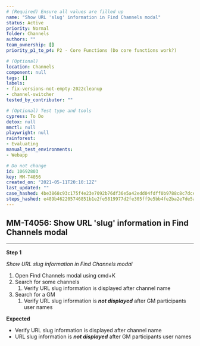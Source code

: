 ```yaml
---
# (Required) Ensure all values are filled up
name: "Show URL 'slug' information in Find Channels modal"
status: Active
priority: Normal
folder: Channels
authors: ""
team_ownership: []
priority_p1_to_p4: P2 - Core Functions (Do core functions work?)

# (Optional)
location: Channels
component: null
tags: []
labels:
- fix-versions-not-empty-2022cleanup
- channel-switcher
tested_by_contributor: ""

# (Optional) Test type and tools
cypress: To Do
detox: null
mmctl: null
playwright: null
rainforest:
- Evaluating
manual_test_environments:
- Webapp

# Do not change
id: 10692803
key: MM-T4056
created_on: "2021-05-11T20:10:12Z"
last_updated: ""
case_hashed: 4be3868c93c175f4e23e7092b76df36e5a42edd04fdff0b9788c8c7dce5c7cab7fa3b45df8e8166461c59a47e3982a11
steps_hashed: e489b462205746851b1e2fe5819977d2fe305ff9e5bb4fe2ba2e7de5a8729808021460fd4f58345ef855b4261e6f4cce
---
```


<!-- (Auto-generated) Based on frontmatter's "key" and "name" -->

## MM-T4056: Show URL 'slug' information in Find Channels modal

---

**Step 1**

_Show URL slug information in Find Channels modal_

1. Open Find Channels modal using cmd+K
2. Search for some channels
   1. Verify URL slug information is displayed after channel name
3. Search for a GM
   1. Verify URL slug information is **_not displayed_** after GM participants user names

**Expected**

- Verify URL slug information is displayed after channel name
- URL slug information is **_not displayed_** after GM participants user names
